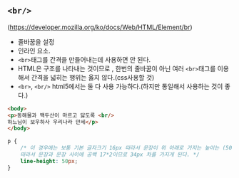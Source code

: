 ## ```<br/>```
(https://developer.mozilla.org/ko/docs/Web/HTML/Element/br)

- 줄바꿈을 설정
- 인라인 요소.
- ```<br>```태그를 간격을 만들어내는데 사용하면 안 된다.
- HTML은 구조를 나타내는 것이므로 , 한번의 줄바꿈이 아닌 여러 ```<br>```태그를 이용해서 간격을 넓히는 행위는 옳지 않다.(css사용할 것)
- ```<br>```, ```<br/>``` html5에서는 둘 다 사용 가능하다.(하지만 통일해서 사용하는 것이 좋다.)

```html
<body>
<p>동해물과 백두산이 마르고 닳도록 <br/>
하느님이 보우하사 우리나라 만세</p>
</body>
```

```css
p {
    /* 이 경우에는 보통 기본 글자크기 16px 따라서 문장이 위 아래로 가지는 높이는 (50-16)/2=17 17px씩
    따라서 문장과 문장 사이에 공백 17*2이므로 34px 차를 가지게 된다. */
    line-height: 50px;
}
```